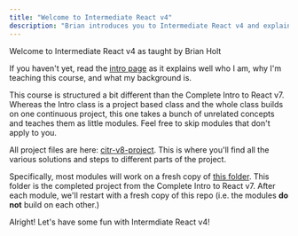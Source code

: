 ```yaml
---
title: "Welcome to Intermediate React v4"
description: "Brian introduces you to Intermediate React v4 and explains how the course is structured."
---
```


Welcome to Intermediate React v4 as taught by Brian Holt

If you haven't yet, read the [intro page][intro] as it explains well who I am, why I'm teaching this course, and what my background is.

This course is structured a bit different than the Complete Intro to React v7. Whereas the Intro class is a project based class and the whole class builds on one continuous project, this one takes a bunch of unrelated concepts and teaches them as little modules. Feel free to skip modules that don't apply to you.

All project files are here: [citr-v8-project][citr]. This is where you'll find all the various solutions and steps to different parts of the project.

Specifically, most modules will work on a fresh copy of [this folder][project]. This folder is the completed project from the Complete Intro to React v7. After each module, we'll restart with a fresh copy of this repo (i.e. the modules **do not** build on each other.)

Alright! Let's have some fun with Intermdiate React v4!

[intro]: https://btholt.github.io/complete-intro-to-react-v6/intro
[citr]: https://github.com/btholt/citr-v8-project/
[project]: https://github.com/btholt/citr-v8-project/tree/master/12-portals-and-refs
